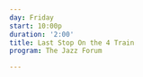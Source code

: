 ```yaml
---
day: Friday
start: 10:00p
duration: '2:00'
title: Last Stop On the 4 Train
program: The Jazz Forum

---
```

